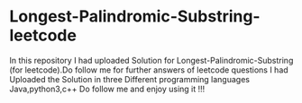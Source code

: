 # Longest-Palindromic-Substring-leetcode
In this repository I had uploaded Solution for Longest-Palindromic-Substring (for leetcode).Do follow me for further answers of leetcode questions
I had Uploaded the Solution in three Different programming languages Java,python3,c++
Do follow me and enjoy using it !!!
